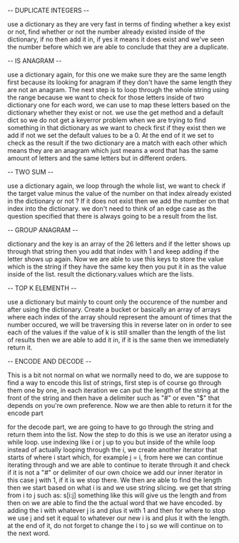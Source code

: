-- DUPLICATE INTEGERS --

use a dictionary as they are very fast in terms of finding whether a key exist or not, find whether or not the number already existed inside of the dictionary, if no then add it in, if yes it means it does exist and we've seen the number before which we are able to conclude that they are a duplicate.

-- IS ANAGRAM --

use a dictionary again, for this one we make sure they are the same length first because its looking for anagram if they don't have the same length they are not an anagram. The next step is to loop through the whole string using the range because we want to check for those letters inside of two dictionary one for each word, we can use to map these letters based on the dictionary whether they exist or not. we use the get method and a default dict so we do not get a keyerror problem when we are trying to find something in that dictionary as we want to check first if they exist then we add if not we set the default values to be a 0. At the end of it we set to check as the result if the two dictionary are a match with each other which means they are an anagram which just means a word that has the same amount of letters and the same letters but in different orders.

-- TWO SUM -- 

use a dictionary again, we loop through the whole list, we want to check if the target value minus the value of the number on that index already existed in the dictionary or not ? If it does not exist then we add the number on that index into the dictionary. we don't need to think of an edge case as the question specified that there is always going to be a result from the list.

-- GROUP ANAGRAM --

dictionary and the key is an array of the 26 letters and if the letter shows up through that string then you add that index with 1 and keep adding if the letter shows up again. Now we are able to use this keys to store the value which is the string if they have the same key then you put it in as the value inside of the list. result the dictionary.values which are the lists.

-- TOP K ELEMENTH --

use a dictionary but mainly to count only the occurence of the number and after using the dictionary. Create a bucket or basically an array of arrays where each index of the array should represent the amount of times that the number occured, we will be traversing this in reverse later on in order to see each of the values if the value of k is still smaller than the length of the list of results then we are able to add it in, if it is the same then we immediately return it.

-- ENCODE AND DECODE -- 

This is a bit not normal on what we normally need to do, we are suppose to find a way to encode this list of strings, first step is of course go through them one by one, in each iteration we can put the length of the string at the front of the string and then have a delimiter such as "#" or even "$" that depends on you're own preference. Now we are then able to return it for the encode part

for the decode part, we are going to have to go through the string and return them into the list. Now the step to do this is we use an iterator using a while loop. use indexing like i or j up to you but inside of the while loop instead of actually looping through the i, we create another iterator that starts of where i start which, for example j = i, from here we can continue iterating through and we are able to continue to iterate through it and check if it is not a "#" or delimiter of our own choice we add our inner iterator in this case j with 1, if it is we stop there. We then are able to find the length then we start based on what i is and we use string slicing. we get that string from i to j such as: s[i:j] something like this will give us the length and from then on we are able to find the the actual word that we have encoded. by adding the i with whatever j is and plus it with 1 and then for where to stop we use j and set it equal to whatever our new i is and plus it with the length. at the end of it, do not forget to change the i to j so we will continue on to the next word.